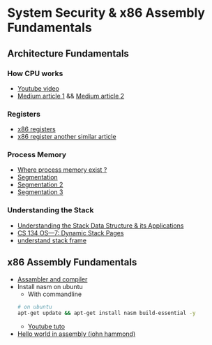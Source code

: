 # System Security & x86 Assembly Fundamentals

## Architecture Fundamentals

### How CPU works

- [Youtube video](https://www.youtube.com/watch?v=Z5JC9Ve1sfI&ab_channel=TomScott)
- [Medium article 1](https://medium.com/@gabedbatista/cpu-how-it-works-787ba07b9982) && [Medium article 2](https://medium.com/computer-architecture-club/all-about-cpu-architecture-registers-that-you-need-to-know-31c54a892a85)

### Registers

- [x86 registers](https://medium.com/resethacker/introduction-to-the-x86-architecture-275a939f8859)
- [x86 register another similar article](https://tirkarp.medium.com/understanding-x86-assembly-5d7d637efb5)

### Process Memory

- [Where process memory exist ?](https://medium.com/@ijaz.faheem/where-process-memory-exist-e82946a8fdaa)
- [Segmentation](https://www.youtube.com/watch?v=iqj3r0pKZA8&ab_channel=NeilRhodes)
- [Segmentation 2](https://www.youtube.com/watch?v=udOPPbQhASg&t=342s&ab_channel=SudhakarAtchala)
- [Segmentation 3](https://www.youtube.com/watch?v=p9yZNLeOj4s&list=PLTd6ceoshprdCI72yuKI_VexnJygy-34e&ab_channel=ComputerScience)

### Understanding the Stack

- [Understanding the Stack Data Structure & its Applications](https://medium.com/@abdullahshamskhan/understanding-the-stack-data-structure-its-applications-26e0c4e2df8b)
- [CS 134 OS—7: Dynamic Stack Pages
  ](https://www.youtube.com/watch?v=GjZociZcPcI&ab_channel=NeilRhodes)
- [understand stack frame](https://www.youtube.com/watch?v=CRTR5ljBjPM&ab_channel=LowLevelLearning)

## x86 Assembly Fundamentals

- [Assambler and compiler](https://shivam-itankar18.medium.com/difference-between-compiler-interpreter-and-assembler-a797ce6c3e84)
- Install nasm on ubuntu
  - With commandline
  ```bash
  # on ubuntu
  apt-get update && apt-get install nasm build-essential -y
  ```
  - [Youtube tuto](https://www.youtube.com/watch?v=Cr4QY89TQb4&ab_channel=BootMyOS)
- [Hello world in assembly (john hammond)](https://www.youtube.com/watch?v=HgEGAaYdABA&ab_channel=JohnHammond)
